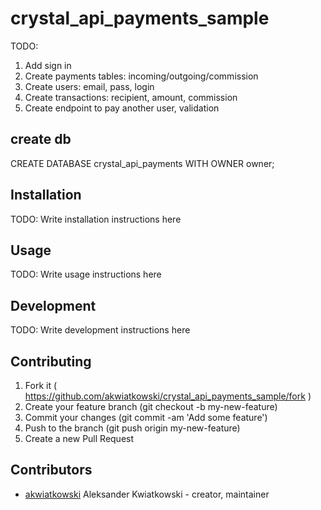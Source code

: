 # crystal_api_payments_sample

TODO:

1. Add sign in
2. Create payments tables: incoming/outgoing/commission
3. Create users: email, pass, login
4. Create transactions: recipient, amount, commission
4. Create endpoint to pay another user, validation

## create db

CREATE DATABASE crystal_api_payments WITH OWNER owner;


## Installation


TODO: Write installation instructions here


## Usage



TODO: Write usage instructions here

## Development

TODO: Write development instructions here

## Contributing

1. Fork it ( https://github.com/akwiatkowski/crystal_api_payments_sample/fork )
2. Create your feature branch (git checkout -b my-new-feature)
3. Commit your changes (git commit -am 'Add some feature')
4. Push to the branch (git push origin my-new-feature)
5. Create a new Pull Request

## Contributors

- [akwiatkowski](https://github.com/akwiatkowski) Aleksander Kwiatkowski - creator, maintainer
